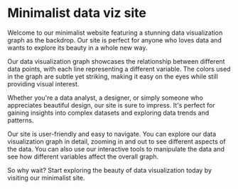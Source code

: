 <!--font:Poppins-->

# Minimalist data viz site

Welcome to our minimalist website featuring a stunning data visualization graph as the backdrop. Our site is perfect for anyone who loves data and wants to explore its beauty in a whole new way.

Our data visualization graph showcases the relationship between different data points, with each line representing a different variable. The colors used in the graph are subtle yet striking, making it easy on the eyes while still providing visual interest.

Whether you're a data analyst, a designer, or simply someone who appreciates beautiful design, our site is sure to impress. It's perfect for gaining insights into complex datasets and exploring data trends and patterns.

Our site is user-friendly and easy to navigate. You can explore our data visualization graph in detail, zooming in and out to see different aspects of the data. You can also use our interactive tools to manipulate the data and see how different variables affect the overall graph.

So why wait? Start exploring the beauty of data visualization today by visiting our minimalist site.

<!--

Write me markdown content of website with wallpaper:

"A wallpaper with a graph of data visualization, in a minimalist and modern design."

The header of the page should not be copy of the text but rather a real content of the website which is using this wallpaper.


---


# Data Visualization Wallpaper

Welcome to our website featuring a minimalist and modern wallpaper design showcasing a graph of data visualization. This stunning wallpaper is perfect for anyone who loves data and wants to add a touch of sophistication to their desktop or mobile device.

Our wallpaper features a sleek and simple design that highlights the beauty of data visualization. The graph showcases the relationship between different data points, with each line representing a different variable. The colors used in the graph are subtle yet striking, making it easy on the eyes while still providing visual interest.

Whether you're a data analyst, a designer, or simply someone who appreciates beautiful design, our data visualization wallpaper is sure to impress. It's perfect for use as a background on your computer, tablet, or smartphone, and it's guaranteed to make a statement wherever you use it.

So why wait? Download our data visualization wallpaper today and start enjoying the beauty of data in a whole new way!


---


Heading should not include word "wallpaper". The website should not be about the wallpaper itself, wallpaper is just a related background, rewrite whole content.


---


# Welcome to Our Minimalist Data Visualization Website

We are excited to share with you our sleek and modern website featuring a minimalist design with a data visualization graph as the background. Our website is perfect for anyone who loves data and wants to explore its beauty in a whole new way.

Our data visualization graph showcases the relationship between different data points, with each line representing a different variable. The colors used in the graph are subtle yet striking, making it easy on the eyes while still providing visual interest.

Whether you're a data analyst, a designer, or simply someone who appreciates beautiful design, our website is sure to impress. It's perfect for exploring data trends and patterns, and for gaining insights into complex datasets.

Our website is designed to be user-friendly and easy to navigate. You can explore our data visualization graph in detail, zooming in and out to see different aspects of the data. You can also use our interactive tools to manipulate the data and see how different variables affect the overall graph.

So why wait? Start exploring the beauty of data today by visiting our minimalist data visualization website.


---


Heading is too long, rewrite whole content.


---


# Discover the Beauty of Data Visualization on Our Minimalist Website

Welcome to our minimalist website featuring a stunning data visualization graph as the background. Our website is designed for anyone who loves data and wants to explore its beauty in a whole new way.

Our data visualization graph showcases the relationship between different data points, with each line representing a different variable. The colors used in the graph are subtle yet striking, making it easy on the eyes while still providing visual interest.

Whether you're a data analyst, a designer, or simply someone who appreciates beautiful design, our website is sure to impress. It's perfect for gaining insights into complex datasets and exploring data trends and patterns.

Our website is user-friendly and easy to navigate. You can explore our data visualization graph in detail, zooming in and out to see different aspects of the data. You can also use our interactive tools to manipulate the data and see how different variables affect the overall graph.

So why wait? Start discovering the beauty of data visualization today by visiting our minimalist website.


---


Heading is too long, rewrite whole content.


---


# Explore the Beauty of Data Visualization on Our Minimalist Site

Welcome to our minimalist website featuring a stunning data visualization graph as the backdrop. Our site is perfect for anyone who loves data and wants to explore its beauty in a whole new way.

Our data visualization graph showcases the relationship between different data points, with each line representing a different variable. The colors used in the graph are subtle yet striking, making it easy on the eyes while still providing visual interest.

Whether you're a data analyst, a designer, or simply someone who appreciates beautiful design, our site is sure to impress. It's perfect for gaining insights into complex datasets and exploring data trends and patterns.

Our site is user-friendly and easy to navigate. You can explore our data visualization graph in detail, zooming in and out to see different aspects of the data. You can also use our interactive tools to manipulate the data and see how different variables affect the overall graph.

So why wait? Start exploring the beauty of data visualization today by visiting our minimalist site.


---


Write me a Google font which is best fitting for the website.

Pick from the list:
- Open Sans
- Orbitron
- Lobster
- Inter
- Exo 2
- Futura
- Raleway
- Dancing Script
- Alegreya
- Lato
- Roboto
- Barlow Condensed
- Montserrat
- IBM Plex Sans
- Playfair Display
- Poppins
- Great Vibes


Write just the font name nothing else.


---


Poppins

-->
